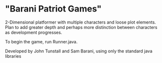 "Barani Patriot Games"
===================
2-Dimensional platformer with multiple characters and loose plot elements. Plan to add greater depth and perhaps more distinction between characters as development progresses. 


To begin the game, run Runner.java.

Developed by John Tunstall and Sam Barani, using only the standard java libraries
